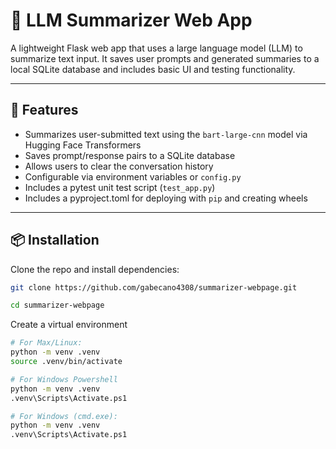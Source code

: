 # 🧠 LLM Summarizer Web App

A lightweight Flask web app that uses a large language model (LLM) to summarize text input. It saves user prompts and generated summaries to a local SQLite database and includes basic UI and testing functionality.

---

## 🚀 Features

- Summarizes user-submitted text using the `bart-large-cnn` model via Hugging Face Transformers
- Saves prompt/response pairs to a SQLite database
- Allows users to clear the conversation history
- Configurable via environment variables or `config.py`
- Includes a pytest unit test script (`test_app.py`)
- Includes a pyproject.toml for deploying with `pip` and creating wheels

---

## 📦 Installation

Clone the repo and install dependencies:

```bash
git clone https://github.com/gabecano4308/summarizer-webpage.git

cd summarizer-webpage
```

Create a virtual environment

```bash
# For Max/Linux:
python -m venv .venv
source .venv/bin/activate
```
```bash
# For Windows Powershell
python -m venv .venv
.venv\Scripts\Activate.ps1
```
```bash
# For Windows (cmd.exe):
python -m venv .venv
.venv\Scripts\Activate.ps1
```



